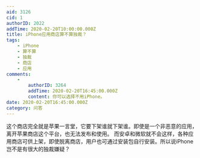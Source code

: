 ```yaml
---
aid: 3126
cid: 1
authorID: 2022
addTime: 2020-02-20T10:00:00.000Z
title: iPhone应用商店算不算独裁？
tags:
    - iPhone
    - 算不算
    - 独裁
    - 商店
    - 应用
comments:
    -
        authorID: 3264
        addTime: 2020-02-20T16:45:00.000Z
        content: 你可以选择不用iPhone。
date: 2020-02-20T16:45:00.000Z
category: 问答
---
```


这个商店完全就是苹果一言堂，它要下架谁就下架谁。即使是一个非恶意的应用，离开苹果商店这个平台，也无法发布和使用。 而安卓和微软就不会这样，各种应用商店可供上架，即使脱离商店，用户也可通过安装包自行安装。所以说iPhone岂不是有很大的独裁嫌疑？
